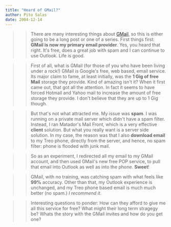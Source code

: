 ```yaml
---
title: "Heard of GMail?"
author: Pito Salas
date: 2004-12-14
---
```



>>

>> There are many interesting things about
[GMail](<http://gmail.google.com/gmail>), so this is either going to be a long
post or one of a series. First things first: **GMail is now my primary email
provider**. Yes, you heard that right. It's free, does a great job with spam
and I can continue to use Outlook. Life is good.

>>

>> First of all, what is GMail (for those of you who have been living under a
rock!) GMail is Google's free, web based, email service. Its major claim to
fame, at least initially, was the **1 Gig of free Mail** storage they provide.
Kind of amazing isn't it? When it first came out, that got all the attention.
In fact it seems to have forced Hotmail and Yahoo mail to increase the amount
of free storage they provide. I don't believe that they are up to 1 Gig
though.

>>

>> But that's not what attracted me. My issue was **spam**. I was running on a
private mail server which didn't have a spam filter. Instead, I ran Matador's
Mail Front, which is a very effective **client** solution. But what you really
want is a server side solution. In my case, the reason was that I also
**download email** to my Treo phone, directly from the server, and hence, no
spam filter: phone is flooded with junk mail.

>>

>> So as an experiment, I redirected all my email to my GMail account, and
then used GMail's new free POP service, to pull that email into Outlook as
well as into the phone. **Sweet**!

>>

>> GMail, with no training, was catching spam with what feels like **99%**
accuracy. Other than that, my Outlook experience is unchanged, and my Treo
phone based email is much much better (no spam.) _I recommend it._

>>

>> Interesting questions to ponder: How can they afford to give me all this
service for free? What might their long term stragegy be? Whats the story with
the GMail invites and how do you get one?


